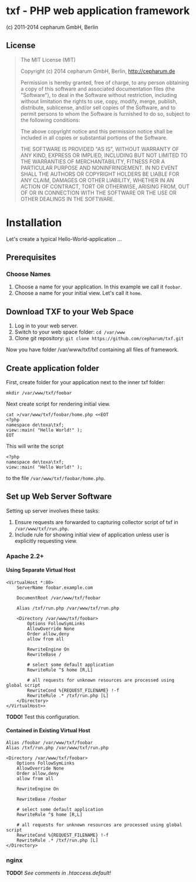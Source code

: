 txf - PHP web application framework
===================================

(c) 2011-2014 cepharum GmbH, Berlin


## License

> The MIT License (MIT)
>
> Copyright (c) 2014 cepharum GmbH, Berlin, http://cepharum.de
>
> Permission is hereby granted, free of charge, to any person obtaining a copy
> of this software and associated documentation files (the "Software"), to deal
> in the Software without restriction, including without limitation the rights
> to use, copy, modify, merge, publish, distribute, sublicense, and/or sell
> copies of the Software, and to permit persons to whom the Software is
> furnished to do so, subject to the following conditions:
>
> The above copyright notice and this permission notice shall be included in
> all copies or substantial portions of the Software.
>
> THE SOFTWARE IS PROVIDED "AS IS", WITHOUT WARRANTY OF ANY KIND, EXPRESS OR
> IMPLIED, INCLUDING BUT NOT LIMITED TO THE WARRANTIES OF MERCHANTABILITY,
> FITNESS FOR A PARTICULAR PURPOSE AND NONINFRINGEMENT. IN NO EVENT SHALL THE
> AUTHORS OR COPYRIGHT HOLDERS BE LIABLE FOR ANY CLAIM, DAMAGES OR OTHER
> LIABILITY, WHETHER IN AN ACTION OF CONTRACT, TORT OR OTHERWISE, ARISING FROM,
> OUT OF OR IN CONNECTION WITH THE SOFTWARE OR THE USE OR OTHER DEALINGS IN
> THE SOFTWARE.


# Installation

Let's create a typical Hello-World-application ...

## Prerequisites

### Choose Names

1. Choose a name for your application. In this example we call it `foobar`.
2. Choose a name for your initial view. Let's call it `home`.

## Download TXF to your Web Space

1. Log in to your web server.
2. Switch to your web space folder: `cd /var/www`
3. Clone git repository: `git clone https://github.com/cepharum/txf.git`

Now you have folder /var/www/txf/txf containing all files of framework.

## Create application folder

First, create folder for your application next to the inner txf folder: 

    mkdir /var/www/txf/foobar

Next create script for rendering initial view.

    cat >/var/www/txf/foobar/home.php <<EOT
    <?php
    namespace de\toxa\txf;
    view::main( "Hello World!" );
    EOT

This will write the script 

    <?php
    namespace de\toxa\txf;
    view::main( "Hello World!" );

to the file `/var/www/txf/foobar/home.php`.

## Set up Web Server Software

Setting up server involves these tasks:

1. Ensure requests are forwarded to capturing collector script of txf in `/var/www/txf/run.php`.
2. Include rule for showing initial view of application unless user is explicitly requesting view.

### Apache 2.2+

#### Using Separate Virtual Host

    <VirtualHost *:80>
        ServerName foobar.example.com
    
        DocumentRoot /var/www/txf/foobar
    
        Alias /txf/run.php /var/www/txf/run.php
    
        <Directory /var/www/txf/foobar>
            Options FollowSymLinks
            AllowOverride None
            Order allow,deny
            allow from all
    
            RewriteEngine On
            RewriteBase /
    
            # select some default application
            RewriteRule ^$ home [R,L]
    
            # all requests for unknown resources are processed using global script
            RewriteCond %{REQUEST_FILENAME} !-f
            RewriteRule .* /txf/run.php [L]
        </Directory>
    </VirtualHost>>

**TODO!** Test this configuration.

#### Contained in Existing Virtual Host

    Alias /foobar /var/www/txf/foobar
    Alias /txf/run.php /var/www/txf/run.php

    <Directory /var/www/txf/foobar>
        Options FollowSymLinks
        AllowOverride None
        Order allow,deny
        allow from all

        RewriteEngine On

        RewriteBase /foobar

        # select some default application
        RewriteRule ^$ home [R,L]

        # all requests for unknown resources are processed using global script
        RewriteCond %{REQUEST_FILENAME} !-f
        RewriteRule .* /txf/run.php [L]
    </Directory>

### nginx

**TODO!** _See comments in .htaccess.default!_
